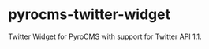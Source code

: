 pyrocms-twitter-widget
======================

Twitter Widget for PyroCMS with support for Twitter API 1.1.
